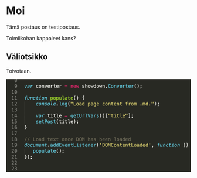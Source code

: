 # Moi

Tämä postaus on testipostaus.

Toimiikohan kappaleet kans?

## Väliotsikko

Toivotaan.

![Kuva](./img/kuva.png)

